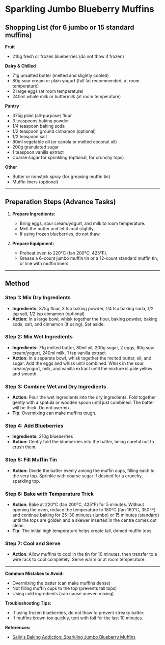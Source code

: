 # Sparkling Jumbo Blueberry Muffins

## Shopping List (for 6 jumbo or 15 standard muffins)

**Fruit**
- 210g fresh or frozen blueberries (do not thaw if frozen)

**Dairy & Chilled**
- 71g unsalted butter (melted and slightly cooled)
- 80g sour cream or plain yogurt (full fat recommended, at room temperature)
- 2 large eggs (at room temperature)
- 240ml whole milk or buttermilk (at room temperature)

**Pantry**
- 375g plain (all-purpose) flour
- 3 teaspoons baking powder
- 1/4 teaspoon baking soda
- 1/2 teaspoon ground cinnamon (optional)
- 1/2 teaspoon salt
- 80ml vegetable oil (or canola or melted coconut oil)
- 200g granulated sugar
- 1 teaspoon vanilla extract
- Coarse sugar for sprinkling (optional, for crunchy tops)

**Other**
- Butter or nonstick spray (for greasing muffin tin)
- Muffin liners (optional)

---

## Preparation Steps (Advance Tasks)

1. **Prepare Ingredients:**
   - Bring eggs, sour cream/yogurt, and milk to room temperature.
   - Melt the butter and let it cool slightly.
   - If using frozen blueberries, do not thaw.

2. **Prepare Equipment:**
   - Preheat oven to 220°C (fan 200°C, 425°F).
   - Grease a 6-count jumbo muffin tin or a 12-count standard muffin tin, or line with muffin liners.

---

## Method

### Step 1: Mix Dry Ingredients
- **Ingredients:** 375g flour, 3 tsp baking powder, 1/4 tsp baking soda, 1/2 tsp salt, 1/2 tsp cinnamon (optional)
- **Action:** In a large bowl, whisk together the flour, baking powder, baking soda, salt, and cinnamon (if using). Set aside.

### Step 2: Mix Wet Ingredients
- **Ingredients:** 71g melted butter, 80ml oil, 200g sugar, 2 eggs, 80g sour cream/yogurt, 240ml milk, 1 tsp vanilla extract
- **Action:** In a separate bowl, whisk together the melted butter, oil, and sugar. Add the eggs and whisk until combined. Whisk in the sour cream/yogurt, milk, and vanilla extract until the mixture is pale yellow and smooth.

### Step 3: Combine Wet and Dry Ingredients
- **Action:** Pour the wet ingredients into the dry ingredients. Fold together gently with a spatula or wooden spoon until just combined. The batter will be thick. Do not overmix.
- **Tip:** Overmixing can make muffins tough.

### Step 4: Add Blueberries
- **Ingredients:** 210g blueberries
- **Action:** Gently fold the blueberries into the batter, being careful not to crush them.

### Step 5: Fill Muffin Tin
- **Action:** Divide the batter evenly among the muffin cups, filling each to the very top. Sprinkle with coarse sugar if desired for a crunchy, sparkling top.

### Step 6: Bake with Temperature Trick
- **Action:** Bake at 220°C (fan 200°C, 425°F) for 5 minutes. Without opening the oven, reduce the temperature to 180°C (fan 160°C, 350°F) and continue baking for 25–30 minutes (jumbo) or 15 minutes (standard) until the tops are golden and a skewer inserted in the centre comes out clean.
- **Tip:** The initial high temperature helps create tall, domed muffin tops.

### Step 7: Cool and Serve
- **Action:** Allow muffins to cool in the tin for 10 minutes, then transfer to a wire rack to cool completely. Serve warm or at room temperature.

---

**Common Mistakes to Avoid:**
- Overmixing the batter (can make muffins dense)
- Not filling muffin cups to the top (prevents tall tops)
- Using cold ingredients (can cause uneven mixing)

**Troubleshooting Tips:**
- If using frozen blueberries, do not thaw to prevent streaky batter.
- If muffins brown too quickly, tent with foil for the last 10 minutes.

**References:**
- [Sally's Baking Addiction: Sparkling Jumbo Blueberry Muffins](https://sallysbakingaddiction.com/sparkling-jumbo-blueberry-muffins-2/) 